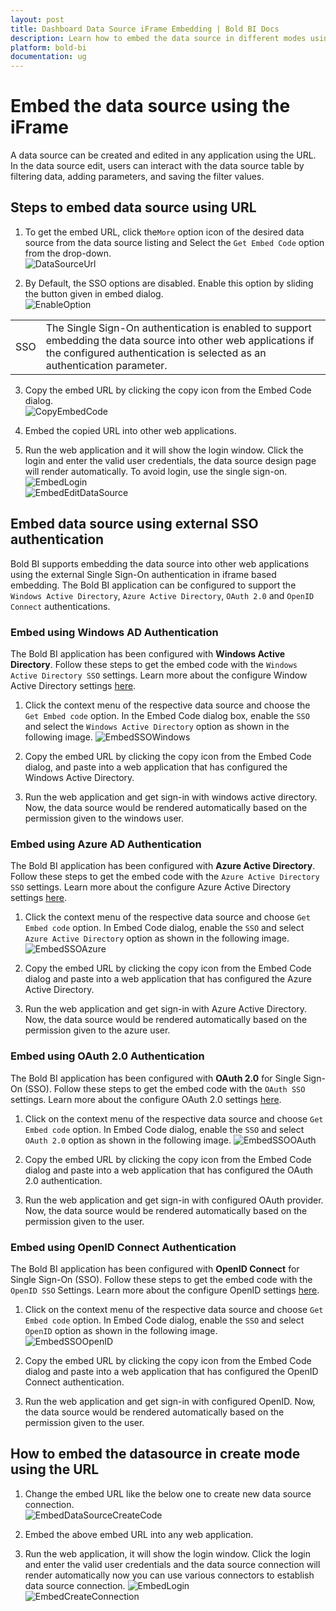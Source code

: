 ```yaml
---
layout: post
title: Dashboard Data Source iFrame Embedding | Bold BI Docs
description: Learn how to embed the data source in different modes using the iFrame, copy the embed code URL and use it in any Web application.
platform: bold-bi
documentation: ug
---
```


# Embed the data source using the iFrame

A data source can be created and edited in any application using the URL. In the data source edit, users can interact with the data source table by filtering data, adding parameters, and saving the filter values.

## Steps to embed data source using URL 

1. To get the embed URL, click the`More` option icon of the desired data source from the data source listing and Select the `Get Embed Code` option from the drop-down.  
![DataSourceUrl](/static/assets/iFrame-based/images/EmbedCode-DataSource.png#max-width=90%)

2.  By Default, the SSO options are disabled. Enable this option by sliding the button given in embed dialog.  
![EnableOption](/static/assets/iFrame-based/images/enable-option-datasource.png#max-width=45%)  
<table>
    <tr>
      <td>
       SSO
      </td>
      <td>
      The Single Sign-On authentication is enabled to support embedding the data source into other web applications if the configured authentication is selected as an authentication parameter.
      </td>
    </tr>
</table>  

3. Copy the embed URL by clicking the copy icon from the Embed Code dialog.  
	![CopyEmbedCode](/static/assets/iFrame-based/images/copy-embedcode-datasource.png#max-width=45%)

4. Embed the copied URL into other web applications.

5. Run the web application and it will show the login window. Click the login and enter the valid user credentials, the data source design page will render automatically. To avoid login, use the single sign-on.
![EmbedLogin](/static/assets/iFrame-based/images/iframeLoginPage-datasource.png#max-width=45%)  
![EmbedEditDataSource](/static/assets/working-with-datasource/images/editthedatasource.png#max-width=90%) 

## Embed data source using external SSO authentication

Bold BI supports embedding the data source into other web applications using the external Single Sign-On authentication in iframe based embedding. The Bold BI application can be configured to support the `Windows Active Directory`, `Azure Active Directory`, `OAuth 2.0` and `OpenID Connect` authentications.

### Embed using Windows AD Authentication
The Bold BI application has been configured with **Windows Active Directory**. Follow these steps to get the embed code with the `Windows Active Directory SSO` settings. Learn more about the configure Window Active Directory settings [here](/site-administration/user-directory-settings/active-directory/active-directory/).

1. Click the context menu of the respective data source and choose the `Get Embed code` option. In the Embed Code dialog box, enable the `SSO` and select the `Windows Active Directory` option as shown in the following image.
![EmbedSSOWindows](/static/assets/iFrame-based/images/embed-sso-windows-datasource.png#max-width=45%)

2. Copy the embed URL by clicking the copy icon from the Embed Code dialog, and paste into a web application that has configured the Windows Active Directory.

3. Run the web application and get sign-in with windows active directory. Now, the data source would be rendered automatically based on the permission given to the windows user.

### Embed using Azure AD Authentication
The Bold BI application has been configured with **Azure Active Directory**. Follow these steps to get the embed code with the `Azure Active Directory SSO` settings. Learn more about the configure Azure Active Directory settings [here](/security-configuration/single-sign-on/azure-active-directory/).

1. Click the context menu of the respective data source and choose `Get Embed code` option. In Embed Code dialog, enable the `SSO` and select `Azure Active Directory` option as shown in the following image.
![EmbedSSOAzure](/static/assets/iFrame-based/images/embed-sso-azure-datasource.png#max-width=45%)

2. Copy the embed URL by clicking the copy icon from the Embed Code dialog and paste into a web application that has configured the Azure Active Directory.

3. Run the web application and get sign-in with Azure Active Directory. Now, the data source would be rendered automatically based on the permission given to the azure user.


### Embed using OAuth 2.0 Authentication
The Bold BI application has been configured with **OAuth 2.0** for Single Sign-On (SSO). Follow these steps to get the embed code with the `OAuth SSO` settings. Learn more about the configure OAuth 2.0 settings [here](/security-configuration/single-sign-on/oauth-2.0-support/).

1. Click on the context menu of the respective data source and choose `Get Embed code` option. In Embed Code dialog, enable the `SSO` and select `OAuth 2.0` option as shown in the following image.
![EmbedSSOOAuth](/static/assets/iFrame-based/images/embed-sso-oauth-datasource.png#max-width=45%)

2. Copy the embed URL by clicking the copy icon from the Embed Code dialog and paste into a web application that has configured the OAuth 2.0 authentication.

3. Run the web application and get sign-in with configured OAuth provider. Now, the data source would be rendered automatically based on the permission given to the user.

### Embed using OpenID Connect Authentication
The Bold BI application has been configured with **OpenID Connect** for Single Sign-On (SSO). Follow these steps to get the embed code with the `OpenID SSO` Settings. Learn more about the configure OpenID settings [here](/security-configuration/single-sign-on/openid-support/).

1. Click on the context menu of the respective data source and choose `Get Embed code` option. In Embed Code dialog, enable the `SSO` and select `OpenID` option as shown in the following image.  
![EmbedSSOOpenID](/static/assets/iFrame-based/images/embed-sso-openid-datasource.png#max-width=45%)

2. Copy the embed URL by clicking the copy icon from the Embed Code dialog and paste into a web application that has configured the OpenID Connect authentication.

3. Run the web application and get sign-in with configured OpenID. Now, the data source would be rendered automatically based on the permission given to the user. 


## How to embed the datasource in create mode using the URL

1. Change the embed URL like the below one to create new data source connection.    
    ![EmbedDataSourceCreateCode](/static/assets/iFrame-based/images/embed-datasource-create-code.png#max-width=70%)

2. Embed the above embed URL into any web application.    

3. Run the web application, it will show the login window. Click the login and enter the valid user credentials and the data source connection will render automatically now you can use various connectors to establish data source connection.
    ![EmbedLogin](/static/assets/iFrame-based/images/iframeLoginPage.png#max-width=45%)  
    ![EmbedCreateConnection](/static/assets/iFrame-based/images/embedded-datasource-create.png#max-width=75%) 
 



